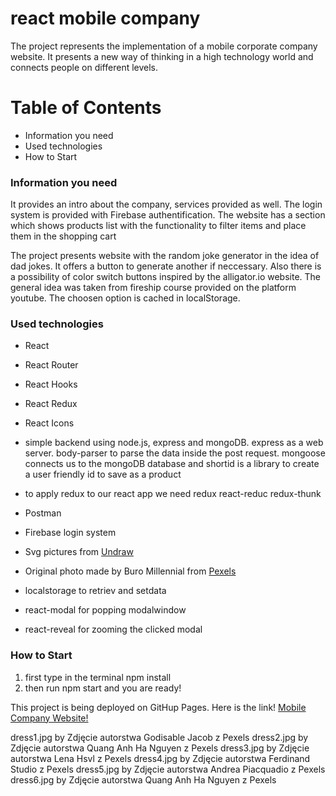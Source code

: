 # react mobile company

The project represents the implementation of a mobile corporate company website. It presents a new way of thinking in a high technology world and connects people on different levels.

# Table of Contents

-   Information you need
-   Used technologies
-   How to Start

### Information you need

It provides an intro about the company, services provided as well. The login system is provided with Firebase authentification. The website has a section which shows products list with the functionality to filter items and place them in the shopping cart

The project presents website with the random joke generator in the idea of dad jokes. It offers a button to generate another if neccessary. Also there is a possibility of color switch buttons inspired by the alligator.io website. The general idea was taken from fireship course provided on the platform youtube. The choosen option is cached in localStorage.

### Used technologies

-   React
-   React Router
-   React Hooks
-   React Redux
-   React Icons
-   simple backend using node.js, express and mongoDB. express as a web server. body-parser to parse the data inside the post request. mongoose connects us to the mongoDB database and shortid is a library to create a user friendly id to save as a product
-   to apply redux to our react app we need redux react-reduc redux-thunk

-   Postman
-   Firebase login system
-   Svg pictures from [Undraw](http://undraw.co/)
-   Original photo made by Buro Millennial from [Pexels](http://www.pexels.com)
-   localstorage to retriev and setdata
-   react-modal for popping modalwindow
-   react-reveal for zooming the clicked modal

### How to Start

1. first type in the terminal npm install
2. then run npm start and you are ready!

This project is being deployed on GitHup Pages.
Here is the link! [Mobile Company Website!]()

dress1.jpg by Zdjęcie autorstwa Godisable Jacob z Pexels
dress2.jpg by Zdjęcie autorstwa Quang Anh Ha Nguyen z Pexels
dress3.jpg by Zdjęcie autorstwa Lena Hsvl z Pexels
dress4.jpg by Zdjęcie autorstwa Ferdinand Studio z Pexels
dress5.jpg by Zdjęcie autorstwa Andrea Piacquadio z Pexels
dress6.jpg by Zdjęcie autorstwa Quang Anh Ha Nguyen z Pexels
